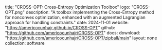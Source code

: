 title: "CROSS-OPT: Cross-Entropy Optimization Toolbox"
logo: "CROSS-OPT.png"
description: "A toolbox implementing the Cross-Entropy method for nonconvex optimization, enhanced with an augmented Lagrangian approach for handling constraints."
date: 2024-11-01
website: "https://americocunhajr.github.io/CROSS-OPT"
github: "https://github.com/americocunhajr/CROSS-OPT"
docs: 
download: "https://github.com/americocunhajr/CROSS-OPT/zipball/main"
layout: none
collection: software

